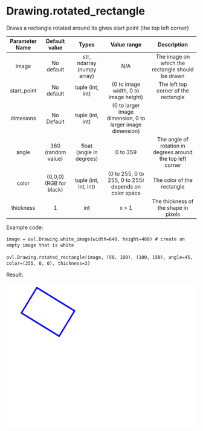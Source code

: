 # Drawing.rotated_rectangle

Draws a rectangle rotated around its gives start point (the top left corner)

| Parameter Name | Default value | Types | Value range | Description | 
| :---: | :---: | :---: | :---: | :---: |
|image |No default | str, ndarray (numpy array) | N/A  | The image on which the rectangle should be drawn |
| start_point | No default | tuple (int, int) | (0 to image width, 0 to image height)| The left top corner of the rectangle|
|dimesions| No Default | tuple (int, int) | (0 to larger image dimension, 0 to larger image dimension) |
|angle| 360 (random value)| float (angle in degrees) |  0 to 359| The angle of rotation in degrees around the top left corner|
| color | (0,0,0) (RGB for black)| tuple (int, int, int)| (0 to 255, 0 to 255, 0 to 255) depends on color space| The color of the rectangle|
| thickness | 1| int| x > 1| The thickness of the shape in pixels|

Example code:

```
image = ovl.Drawing.white_image(width=640, height=480) # create an empty image that is white

ovl.Drawing.rotated_rectangle(image, (50, 100), (100, 150), angle=45,  color=(255, 0, 0), thickness=3)
```

Result:

![](https://github.com/1937Elysium/Ovl-Python/blob/master/Pictures/Sample%20Pictures/blank.png)
